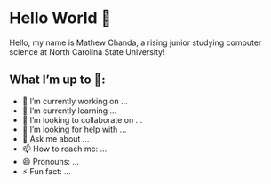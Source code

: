 # Hello World 👋

Hello, my name is Mathew Chanda, a rising junior studying computer science at North Carolina State University! 


## What I’m up to 🤔: 

- 🔭 I’m currently working on ...
- 🌱 I’m currently learning ...
- 👯 I’m looking to collaborate on ...
- 🤔 I’m looking for help with ...
- 💬 Ask me about ...
- 📫 How to reach me: ...
- 😄 Pronouns: ...
- ⚡ Fun fact: ...
